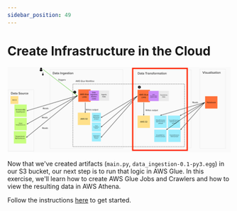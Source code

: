 ```yaml
---
sidebar_position: 49
---
```

# Create Infrastructure in the Cloud
![project-structure-transformation-navi.png](./assets/project-structure-transformation-navi.png)

Now that we've created artifacts (`main.py`, `data_ingestion-0.1-py3.egg`) in our S3 bucket, our next step is to run that logic in AWS Glue. In this exercise, we'll learn how to create AWS Glue Jobs and Crawlers and how to view the resulting data in AWS Athena.

Follow the instructions [here](https://github.com/data-derp/exercise-co2-vs-temperature-infrastructure/blob/master/data-ingestion.md) to get started.